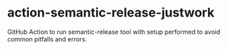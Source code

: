 # action-semantic-release-justwork
GitHub Action to run semantic-release tool with setup performed to avoid common pitfalls and errors. 
